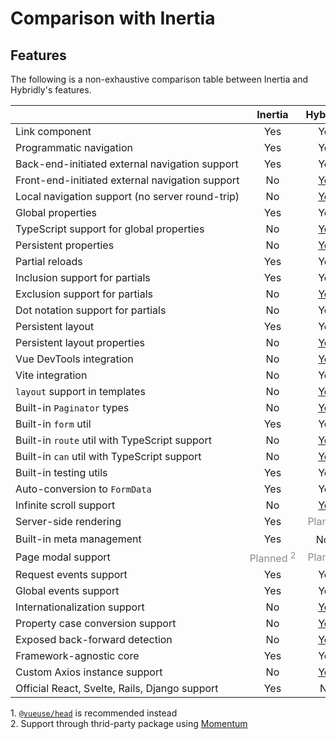 # Comparison with Inertia

## Features

The following is a non-exhaustive comparison table between Inertia and Hybridly's features.

|                                                 |                      Inertia                      |                       Hybridly                        |
| ----------------------------------------------- | :-----------------------------------------------: | :---------------------------------------------------: |
| Link component                                  |                        Yes                        |                          Yes                          |
| Programmatic navigation                         |                        Yes                        |                          Yes                          |
| Back-end-initiated external navigation support  |                        Yes                        |                          Yes                          |
| Front-end-initiated external navigation support |            <span class="no">No</span>             |        [Yes](../api/router/utils.md#external)         |
| Local navigation support (no server round-trip) |            <span class="no">No</span>             |          [Yes](../api/router/utils.md#local)          |
| Global properties                               |                        Yes                        |                          Yes                          |
| TypeScript support for global properties        |            <span class="no">No</span>             |   [Yes](./global-properties.md#typescript-support)    |
| Persistent properties                           |            <span class="no">No</span>             |           [Yes](./persistent-properties.md)           |
| Partial reloads                                 |                        Yes                        |                          Yes                          |
| Inclusion support for partials                  |                        Yes                        |                          Yes                          |
| Exclusion support for partials                  |            <span class="no">No</span>             |        [Yes](../api/router/options.md#except)         |
| Dot notation support for partials               |            <span class="no">No</span>             |                          Yes                          |
| Persistent layout                               |                        Yes                        |                          Yes                          |
| Persistent layout properties                    |            <span class="no">No</span>             | [Yes](../api/composables/define-layout-properties.md) |
| Vue DevTools integration                        |            <span class="no">No</span>             |                 [Yes](./devtools.md)                  |
| Vite integration                                |            <span class="no">No</span>             |                          Yes                          |
| `layout` support in templates                   |            <span class="no">No</span>             |             [Yes](../api/vite/layout.md)              |
| Built-in `Paginator` types                      |            <span class="no">No</span>             |            [Yes](./responses.md#overview)             |
| Built-in `form` util                            |                        Yes                        |                          Yes                          |
| Built-in `route` util with TypeScript support   |            <span class="no">No</span>             |             [Yes](../api/utils/route.md)              |
| Built-in `can` util with TypeScript support     |            <span class="no">No</span>             |              [Yes](../api/utils/can.md)               |
| Built-in testing utils                          |                        Yes                        |                          Yes                          |
| Auto-conversion to `FormData`                   |                        Yes                        |                          Yes                          |
| Infinite scroll support                         |            <span class="no">No</span>             |      [Yes](../api/router/options.md#preserveurl)      |
| Server-side rendering                           |                        Yes                        |         <span class="planned">Planned</span>          |
| Built-in meta management                        |                        Yes                        |        <span class="no">No <sup>1</sup></span>        |
| Page modal support                              | <span class="planned">Planned <sup>2</sup></span> |         <span class="planned">Planned</span>          |
| Request events support                          |                        Yes                        |                          Yes                          |
| Global events support                           |                        Yes                        |                          Yes                          |
| Internationalization support                    |            <span class="no">No</span>             |                [Yes](../guide/i18n.md)                |
| Property case conversion support                |            <span class="no">No</span>             |          [Yes](../guide/case-conversion.md)           |
| Exposed back-forward detection                  |            <span class="no">No</span>             |     [Yes](../api/composables/use-back-forward.md)     |
| Framework-agnostic core                         |                        Yes                        |                          Yes                          |
| Custom Axios instance support                   |            <span class="no">No</span>             |   [Yes](../api/utils/initialize-hybridly.md#axios)    |
| Official React, Svelte, Rails, Django support   |                        Yes                        |              <span class="no">No</span>               |

<div class="opacity-80">
  1. <a href="https://github.com/vueuse/head"><code>@vueuse/head</code></a> is recommended instead <br />
  2. Support through thrid-party package using <a href="https://github.com/lepikhinb/momentum-modal">Momentum</a>
</div>

<style>
table a {
  @apply underline decoration-dashed decoration-offset-4;
}

.no {
  @apply font-medium dark:text-red-400/50 text-red-700/50;
}

.planned {
  opacity: .5;
}

tbody > tr > td {
  width: 100%;
  white-space: nowrap;
}
</style>
